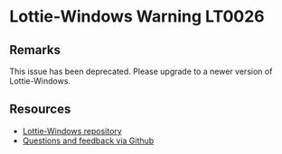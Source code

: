 
[comment]: # (name:MultipleShapeMasksIsNotSupported)
[comment]: # (text:Mask with multiple shapes is not supported.)

# Lottie-Windows Warning LT0026

<!-- description -->

## Remarks
This issue has been deprecated. Please upgrade to a newer version of Lottie-Windows.

<!-- notes  -->
## Resources

* [Lottie-Windows repository](https://aka.ms/lottie)
* [Questions and feedback via Github](https://github.com/windows-toolkit/Lottie-Windows/issues)
